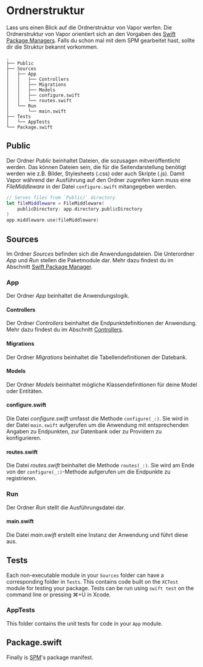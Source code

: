 # Ordnerstruktur

Lass uns einen Blick auf die Ordnerstruktur von Vapor werfen. Die Ordnerstruktur von Vapor orientiert sich an den Vorgaben des [Swift Package Managers](spm.md). Falls du schon mal mit dem SPM gearbeitet hast, sollte dir die Struktur bekannt vorkommen.

```
.
├── Public
├── Sources
│   ├── App
│   │   ├── Controllers
│   │   ├── Migrations
│   │   ├── Models
│   │   ├── configure.swift
│   │   └── routes.swift
│   └── Run
│       └── main.swift
├── Tests
│   └── AppTests
└── Package.swift
```

## Public

Der Ordner _Public_ beinhaltet Dateien, die sozusagen mitveröffentlicht werden. Das können Dateien sein, die für die Seitendarstellung benötigt werden wie z.B. Bilder, Stylesheets (.css) oder auch Skripte (.js). Damit Vapor während der Ausführung auf den Ordner zugreifen kann muss eine _FileMiddleware_ in der Datei `configure.swift` mitangegeben werden.

```swift
// Serves files from `Public/` directory
let fileMiddleware = FileMiddleware(
    publicDirectory: app.directory.publicDirectory
)
app.middleware.use(fileMiddleware)
```

## Sources

Im Ordner _Sources_ befinden sich die Anwendungsdateien. Die Unterordner _App_ und _Run_ stellen die Paketmodule dar. Mehr dazu findest du im Abschnitt [Swift Package Manager](spm.md).

### App

Der Ordner _App_ beinhaltet die Anwendungslogik.

#### Controllers

Der Ordner _Controllers_ beinhaltet die Endpunktdefinitionen der Anwendung. Mehr dazu findest du im Abschnitt [Controllers](controllers.md).

#### Migrations

Der Ordner _Migrations_ beinhaltet die Tabellendefinitionen der Datebank.

#### Models

Der Ordner _Models_ beinhaltet mögliche Klassendefinitionen für deine Model oder Entitäten.

#### configure.swift

Die Datei _configure.swift_ umfasst die Methode `configure(_:)`. Sie wird in der Datei `main.swift` aufgerufen um die Anwendung mit entsprechenden Angaben zu Endpunkten, zur Datenbank oder zu Providern zu konfigurieren.

#### routes.swift

Die Datei _routes.swift_ beinhaltet die Methode `routes(_:)`. Sie wird am Ende von der `configure(_:)`-Methode aufgerufen um die Endpunkte zu registrieren. 

### Run

Der Ordner _Run_ stellt die Ausführungsdatei dar.

#### main.swift

Die Datei _main.swift_ erstellt eine Instanz der Anwendung und führt diese aus.

## Tests

Each non-executable module in your `Sources` folder can have a corresponding folder in `Tests`. This contains code built on the `XCTest` module for testing your package. Tests can be run using `swift test` on the command line or pressing ⌘+U in Xcode. 

### AppTests

This folder contains the unit tests for code in your `App` module.

## Package.swift

Finally is [SPM](spm.md)'s package manifest.

